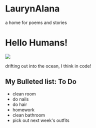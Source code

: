 LaurynAlana
===========

a home for poems and stories

<html>
  <head>
   <title> Hello Humans!</title>
   <link type="text/css" src=''/>
   </head>
   <body>
   <h1> Hello Humans!</h1>
   <img src="http://https://lh6.googleusercontent.com/-CACKnm3R48c/UvBPo1RGTRI/AAAAAAAAACQ/tg08uRVyDxA/d.jpg"/>
   <p> drifting out into the ocean, I think in code! </p>
   <h2> My Bulleted list: To Do </h2>
   <ul>
   <li>clean room</li>
   <li>do nails</li>
   <li>do hair</li>
   <li>homework</li>
   <li>clean bathroom</li>
   <li>pick out next week's outfits</li>
   </ul>
   </body>
   </html>
